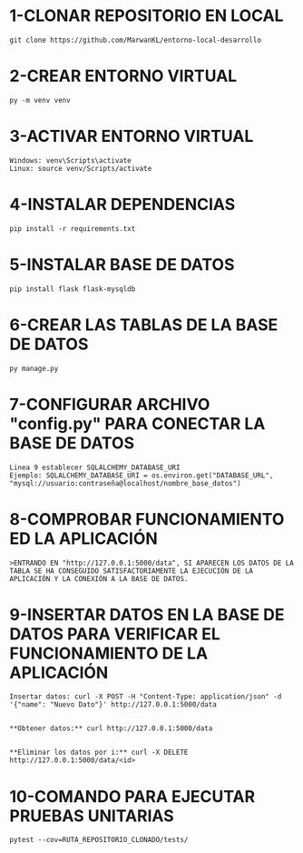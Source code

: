 # 1-CLONAR REPOSITORIO EN LOCAL

	git clone https://github.com/MarwanKL/entorno-local-desarrollo




# 2-CREAR ENTORNO VIRTUAL

	py -m venv venv




# 3-ACTIVAR ENTORNO VIRTUAL
	
	Windows: venv\Scripts\activate
	Linux: source venv/Scripts/activate



# 4-INSTALAR DEPENDENCIAS

	pip install -r requirements.txt




# 5-INSTALAR BASE DE DATOS

	pip install flask flask-mysqldb




# 6-CREAR LAS TABLAS DE LA BASE DE DATOS
	
	py manage.py




# 7-CONFIGURAR ARCHIVO **"config.py"** PARA CONECTAR LA BASE DE DATOS

	Linea 9 establecer SQLALCHEMY_DATABASE_URI
	Ejemplo: SQLALCHEMY_DATABASE_URI = os.environ.get("DATABASE_URL", "mysql://usuario:contraseña@localhost/nombre_base_datos")





# 8-COMPROBAR FUNCIONAMIENTO ED LA APLICACIÓN 

	>ENTRANDO EN "http://127.0.0.1:5000/data", SI APARECEN LOS DATOS DE LA TABLA SE HA CONSEGUIDO SATISFACTORIAMENTE LA EJECUCIÓN DE LA APLICACIÓN Y LA CONEXIÓN A LA BASE DE DATOS.




# 9-INSERTAR DATOS EN LA BASE DE DATOS PARA VERIFICAR EL FUNCIONAMIENTO DE LA APLICACIÓN 
	
	Insertar datos: curl -X POST -H "Content-Type: application/json" -d '{"name": "Nuevo Dato"}' http://127.0.0.1:5000/data


	**Obtener datos:** curl http://127.0.0.1:5000/data


	**Eliminar los datos por i:** curl -X DELETE http://127.0.0.1:5000/data/<id>




# 10-COMANDO PARA EJECUTAR PRUEBAS UNITARIAS

	pytest --cov=RUTA_REPOSITORIO_CLONADO/tests/



	



